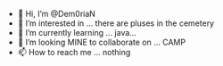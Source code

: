 - 👋 Hi, I’m @Dem0riaN
- 👀 I’m interested in ... there are pluses in the cemetery
- 🌱 I’m currently learning ... java... 
- 💞️ I’m looking MINE to collaborate on ... CAMP
- 📫 How to reach me ... nothing

<!---
Dem0riaN/Dem0riaN is a ✨ special ✨ repository because its `README.md` (this file) appears on your GitHub profile.
You can click the Preview link to take a look at your changes.
--->
